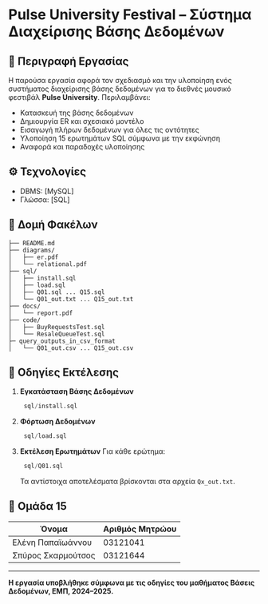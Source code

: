 # Pulse University Festival – Σύστημα Διαχείρισης Βάσης Δεδομένων

## 📝 Περιγραφή Εργασίας

Η παρούσα εργασία αφορά τον σχεδιασμό και την υλοποίηση ενός συστήματος διαχείρισης βάσης δεδομένων για το διεθνές μουσικό φεστιβάλ **Pulse University**. Περιλαμβάνει:

- Κατασκευή της βάσης δεδομένων 
- Δημιουργία ER και σχεσιακό μοντέλο
- Εισαγωγή πλήρων δεδομένων για όλες τις οντότητες
- Υλοποίηση 15 ερωτημάτων SQL σύμφωνα με την εκφώνηση
- Αναφορά και παραδοχές υλοποίησης

## ⚙️ Τεχνολογίες

- DBMS: [MySQL]
- Γλώσσα: [SQL]

## 📂 Δομή Φακέλων

```
├── README.md
├── diagrams/
│   ├── er.pdf
│   └── relational.pdf
├── sql/
│   ├── install.sql
│   ├── load.sql
│   ├── Q01.sql ... Q15.sql
│   └── Q01_out.txt ... Q15_out.txt
├── docs/
│   └── report.pdf
├── code/       
│   ├── BuyRequestsTest.sql     
│   └── ResaleQueueTest.sql
├─ query_outputs_in_csv_format
│   └── Q01_out.csv ... Q15_out.csv
```

## 🚀 Οδηγίες Εκτέλεσης

1. **Εγκατάσταση Βάσης Δεδομένων**
   ```sql
    sql/install.sql
   ```

2. **Φόρτωση Δεδομένων**
   ```sql
    sql/load.sql
   ```

3. **Εκτέλεση Ερωτημάτων**
   Για κάθε ερώτημα:
   ```sql
    sql/Q01.sql
   ```

   Τα αντίστοιχα αποτελέσματα βρίσκονται στα αρχεία `Qx_out.txt`.



## 👥 Ομάδα 15

| Όνομα               | Αριθμός Μητρώου |
|---------------------|-----------------|
| Ελένη Παπαϊωάννου   | 03121041        |
| Σπύρος Σκαρμούτσος  | 03121644        |


---

**Η εργασία υποβλήθηκε σύμφωνα με τις οδηγίες του μαθήματος Βάσεις Δεδομένων, ΕΜΠ, 2024–2025.**
